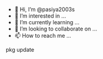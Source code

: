 - 👋 Hi, I’m @pasiya2003s
- 👀 I’m interested in ...
- 🌱 I’m currently learning ...
- 💞️ I’m looking to collaborate on ...
- 📫 How to reach me ...

<!---
pasiya2003s/pasiya2003s is a ✨ special ✨ repository because its `README.md` (this file) appears on your GitHub profile.
You can click the Preview link to take a look at your changes.
--->pkg update

